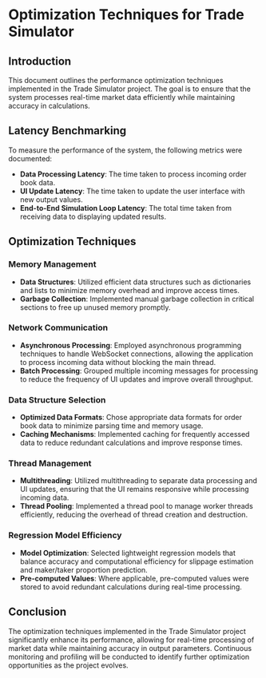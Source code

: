 # Optimization Techniques for Trade Simulator

## Introduction
This document outlines the performance optimization techniques implemented in the Trade Simulator project. The goal is to ensure that the system processes real-time market data efficiently while maintaining accuracy in calculations.

## Latency Benchmarking
To measure the performance of the system, the following metrics were documented:
- **Data Processing Latency**: The time taken to process incoming order book data.
- **UI Update Latency**: The time taken to update the user interface with new output values.
- **End-to-End Simulation Loop Latency**: The total time taken from receiving data to displaying updated results.

## Optimization Techniques

### Memory Management
- **Data Structures**: Utilized efficient data structures such as dictionaries and lists to minimize memory overhead and improve access times.
- **Garbage Collection**: Implemented manual garbage collection in critical sections to free up unused memory promptly.

### Network Communication
- **Asynchronous Processing**: Employed asynchronous programming techniques to handle WebSocket connections, allowing the application to process incoming data without blocking the main thread.
- **Batch Processing**: Grouped multiple incoming messages for processing to reduce the frequency of UI updates and improve overall throughput.

### Data Structure Selection
- **Optimized Data Formats**: Chose appropriate data formats for order book data to minimize parsing time and memory usage.
- **Caching Mechanisms**: Implemented caching for frequently accessed data to reduce redundant calculations and improve response times.

### Thread Management
- **Multithreading**: Utilized multithreading to separate data processing and UI updates, ensuring that the UI remains responsive while processing incoming data.
- **Thread Pooling**: Implemented a thread pool to manage worker threads efficiently, reducing the overhead of thread creation and destruction.

### Regression Model Efficiency
- **Model Optimization**: Selected lightweight regression models that balance accuracy and computational efficiency for slippage estimation and maker/taker proportion prediction.
- **Pre-computed Values**: Where applicable, pre-computed values were stored to avoid redundant calculations during real-time processing.

## Conclusion
The optimization techniques implemented in the Trade Simulator project significantly enhance its performance, allowing for real-time processing of market data while maintaining accuracy in output parameters. Continuous monitoring and profiling will be conducted to identify further optimization opportunities as the project evolves.